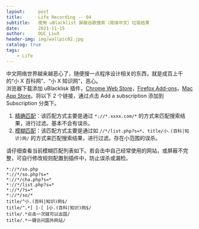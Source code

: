 ```yaml
---
layout:     post
title:      Life Recording -- 04 
subtitle:   使用 uBlacklist 屏蔽谷歌搜索（简体中文）垃圾结果     
date:       2021-11-15
author:     OUC_LiuX
header-img: img/wallpic02.jpg
catalog: true
tags:
    - Life       
---
```

中文网络世界越来越恶心了，随便搜一点程序设计相关的东西，就是成百上千的“小 X 百科网”、“小 X 知识网”，恶心。       
浏览器下载添加 uBlacklisk 插件，[Chrome Web Store](https://chrome.google.com/webstore/detail/ublacklist/pncfbmialoiaghdehhbnbhkkgmjanfhe)，[Firefox Add-ons](https://addons.mozilla.org/en-US/firefox/addon/ublacklist/)，[Mac App Store](https://apps.apple.com/app/ublacklist-for-safari/id1547912640)。将以下 2 个链接，通过点击 Add a subscription 添加到 Subscription 分类下。      
1. [精确匹配](https://raw.githubusercontent.com/cobaltdisco/Google-Chinese-Results-Blocklist/master/uBlacklist_subscription.txt)：该匹配方式主要是通过 `*://*.xxxx.com/*` 的方式来匹配搜索结果，进行过滤。基本不会有误杀。       
2. [模糊匹配](https://raw.githubusercontent.com/cobaltdisco/Google-Chinese-Results-Blocklist/master/uBlacklist_match_patterns.txt)：该匹配方式主要是通过如 `//*/list.php?s=*`、`title/小.(百科|知识)网/` 的方式来匹配搜索结果，进行过滤。存在小范围的误杀。

请仔细查看当前模糊匹配列表如下。若会击中自己经常使用的网站，或屏蔽不完整，可自行修改规则配置到插件中，防止误杀或漏检。        
```
*://*/so.php
*://*/so.php?s=*
*://*/cha.php?s=*
*://*/list.php?s=*
*://*/?s=*
*://*/so/*
title/^小.(百科|知识)网$/
title/^.*[ ]-[ ]小.(百科|知识)网$/
title/.*点击一次就可以出国/
title/.*一键访问国外网站/
```     